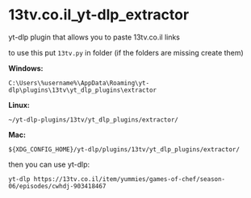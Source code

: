 # 13tv.co.il_yt-dlp_extractor
yt-dlp plugin that allows you to paste 13tv.co.il links

to use this put `13tv.py` in folder (if the folders are missing create them)



**Windows:**


`C:\Users\%username%\AppData\Roaming\yt-dlp\plugins\13tv\yt_dlp_plugins\extractor`



**Linux:**

`~/yt-dlp-plugins/13tv/yt_dlp_plugins/extractor/`

**Mac:**


`${XDG_CONFIG_HOME}/yt-dlp/plugins/13tv/yt_dlp_plugins/extractor/`


then you can use yt-dlp:

`yt-dlp https://13tv.co.il/item/yummies/games-of-chef/season-06/episodes/cwhdj-903418467`